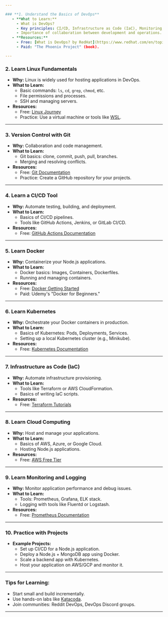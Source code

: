 ```yaml
---

### **1. Understand the Basics of DevOps**
   - **What to Learn:**
     - What is DevOps? 
     - Key principles: CI/CD, Infrastructure as Code (IaC), Monitoring, and Automation.
     - Importance of collaboration between development and operations.
   - **Resources:**
     - Free: [What is DevOps? by RedHat](https://www.redhat.com/en/topics/devops/what-is-devops)
     - Paid: "The Phoenix Project" (book).

---
```


### **2. Learn Linux Fundamentals**
   - **Why:** Linux is widely used for hosting applications in DevOps.
   - **What to Learn:**
     - Basic commands: `ls`, `cd`, `grep`, `chmod`, etc.
     - File permissions and processes.
     - SSH and managing servers.
   - **Resources:**
     - Free: [Linux Journey](https://linuxjourney.com)
     - Practice: Use a virtual machine or tools like [WSL](https://learn.microsoft.com/en-us/windows/wsl/).

---

### **3. Version Control with Git**
   - **Why:** Collaboration and code management.
   - **What to Learn:**
     - Git basics: clone, commit, push, pull, branches.
     - Merging and resolving conflicts.
   - **Resources:**
     - Free: [Git Documentation](https://git-scm.com/doc)
     - Practice: Create a GitHub repository for your projects.

---

### **4. Learn a CI/CD Tool**
   - **Why:** Automate testing, building, and deployment.
   - **What to Learn:**
     - Basics of CI/CD pipelines.
     - Tools like GitHub Actions, Jenkins, or GitLab CI/CD.
   - **Resources:**
     - Free: [GitHub Actions Documentation](https://docs.github.com/en/actions)

---

### **5. Learn Docker**
   - **Why:** Containerize your Node.js applications.
   - **What to Learn:**
     - Docker basics: Images, Containers, Dockerfiles.
     - Running and managing containers.
   - **Resources:**
     - Free: [Docker Getting Started](https://docs.docker.com/get-started/)
     - Paid: Udemy's "Docker for Beginners."

---

### **6. Learn Kubernetes**
   - **Why:** Orchestrate your Docker containers in production.
   - **What to Learn:**
     - Basics of Kubernetes: Pods, Deployments, Services.
     - Setting up a local Kubernetes cluster (e.g., Minikube).
   - **Resources:**
     - Free: [Kubernetes Documentation](https://kubernetes.io/docs/tutorials/)

---

### **7. Infrastructure as Code (IaC)**
   - **Why:** Automate infrastructure provisioning.
   - **What to Learn:**
     - Tools like Terraform or AWS CloudFormation.
     - Basics of writing IaC scripts.
   - **Resources:**
     - Free: [Terraform Tutorials](https://developer.hashicorp.com/terraform/tutorials)

---

### **8. Learn Cloud Computing**
   - **Why:** Host and manage your applications.
   - **What to Learn:**
     - Basics of AWS, Azure, or Google Cloud.
     - Hosting Node.js applications.
   - **Resources:**
     - Free: [AWS Free Tier](https://aws.amazon.com/free/)

---

### **9. Learn Monitoring and Logging**
   - **Why:** Monitor application performance and debug issues.
   - **What to Learn:**
     - Tools: Prometheus, Grafana, ELK stack.
     - Logging with tools like Fluentd or Logstash.
   - **Resources:**
     - Free: [Prometheus Documentation](https://prometheus.io/docs/)

---

### **10. Practice with Projects**
   - **Example Projects:**
     - Set up CI/CD for a Node.js application.
     - Deploy a Node.js + MongoDB app using Docker.
     - Scale a backend app with Kubernetes.
     - Host your application on AWS/GCP and monitor it.

---

### **Tips for Learning:**
   - Start small and build incrementally.
   - Use hands-on labs like [Katacoda](https://www.katacoda.com/).
   - Join communities: Reddit DevOps, DevOps Discord groups.

---
